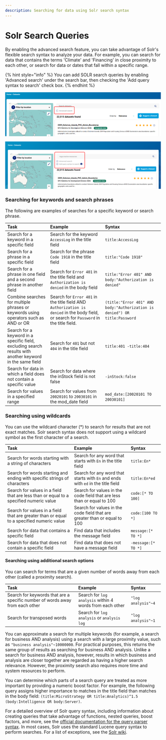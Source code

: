 ```yaml
---
description: Searching for data using Solr search syntax
---
```


# Solr Search Queries

By enabling the advanced search feature, you can take advantage of Solr's flexible search syntax to analyze your data. For example, you can search for data that contains the terms 'Climate' and 'Financing' in close proximity to each other, or search for data or dates that fall within a specific range.

{% hint style="info" %}
You can add SOLR search queries by enabling 'Advanced search' under the search bar, then checking the 'Add query syntax to search' check box.
{% endhint %}

![Enbaling advanced search](../../.gitbook/assets/image%20%2889%29.png)

![Enabling Solr search](../../.gitbook/assets/image%20%2888%29.png)

### Searching for keywords and search phrases

The following are examples of searches for a specific keyword or search phrase.

| Task | Example | Syntax   |
| :--- | :--- | :--- |
| Search for a keyword in a specific field | Search for the keyword `AccessLog` in the title field | `title:AccessLog` |
| Search for a phrase in a specific field | Search for the phrase `Code 1918` in the title field | `title:"Code 1918"` |
| Search for a phrase in one field and a second phrase in another field | Search for `Error 401` in the title field and `Authorization is denied` in the body field | `title:"Error 401" AND body:"Authorization is denied"` |
| Combine searches for multiple phrases or keywords using operators such as AND or OR | Search for `Error 401` in the title field AND `Authorization is denied` in the body field, or search for `Password` in the title field. | `(title:"Error 401" AND body:"Authorization is denied") OR title:Password` |
| Search for a keyword in a specific field, excluding search results with another keyword in the same field | Search for `401` but not `404` in the title field | `title:401 -title:404` |
| Search for data in which a field does not contain a specific value | Search for data where the inStock field is not false | `-inStock:false`  |
| Search for values in a specified range | Search for values from `20020101` to `20030101` in the mod\_date field | `mod_date:[20020101 TO 20030101]` |

### Searching using wildcards

You can use the wildcard character \(\*\) to search for results that are not exact matches. Solr search syntax does not support using a wildcard symbol as the first character of a search.

| Task | Example | Syntax |
| :--- | :--- | :--- |
| Search for words starting with a string of characters | Search for any word that starts with `En` in the title field | `title:En*` |
| Search for words starting and ending with specific strings of characters | Search for any word that starts with `En` and ends with `ed` in the title field | `title:En*ed` |
| Search for values in a field that are less than or equal to a specified numeric value | Search for values in the code field that are less than or equal to 100 | `code:[* TO 100]` |
| Search for values in a field that are greater than or equal to a specified numeric value | Search for values in the code field that are greater than or equal to 100 | `code:[100 TO *]` |
| Search for data that contains a specific field | Find data that includes the message field | `message:[* TO *]` |
| Search for data that does not contain a specific field | Find data that does not have a message field | `-message:[* TO *]` |

#### Searching using additional search options

You can search for terms that are a given number of words away from each other \(called a proximity search\).

| Task | Example | Syntax |
| :--- | :--- | :--- |
| Search for keywords that are a specific number of words away from each other | Search for `log analysis` within 4 words from each other | `"log analysis"~4` |
| Search for transposed words | Search for `log analysis` or `analysis log` | `"log analysis"~1` |

You can approximate a search for multiple keywords \(for example, a search for business AND analysis\) using a search with a large proximity value, such as `"business analysis"~10000000`. For practical purposes, this returns the same group of results as searching for business AND analysis. Unlike a search for business AND analysis, however, results in which business and analysis are closer together are regarded as having a higher search relevance. However, the proximity search also requires more time and system resources to perform.

You can determine which parts of a search query are treated as more important by providing a numeric boost factor. For example, the following query assigns higher importance to matches in the title field than matches in the body field: `(title:MicroStrategy OR title:Analytics)^1.5 (body:Intelligence OR body:Server)`.

For a detailed overview of Solr query syntax, including information about creating queries that take advantage of functions, nested queries, boost factors, and more, see the [official documentation for the query parser syntax](http://lucene.apache.org/java/3_5_0/queryparsersyntax.html). In most cases, Solr uses the standard Lucene query syntax to perform searches. For a list of exceptions, see the [Solr wiki](http://wiki.apache.org/solr/SolrQuerySyntax).

